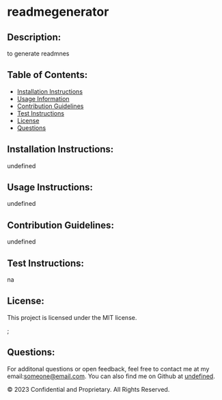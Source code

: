 # readmegenerator

  
  
  ## Description:
  to generate readmnes
  
  ## Table of Contents:
  - [Installation Instructions](#Installation-Instructions)
  - [Usage Information](#Usage-Information)
  - [Contribution Guidelines](#Contribution-Guidelines)
  - [Test Instructions](#Test-Instructions)
  - [License](#License)
  - [Questions](#Questions)

  ## Installation Instructions:
  undefined
  
  ## Usage Instructions:
  undefined
  
  ## Contribution Guidelines:
  undefined
  
  ## Test Instructions:
  na
  
  ## License:

  This project is licensed under the MIT license.

  ;
   
  
  ## Questions:
  For additonal questions or open feedback, feel free to contact me at my email:someone@email.com. 
  You can also find me on Github at [undefined](https://github.com/undefined).
  
  © 2023 Confidential and Proprietary. All Rights Reserved.